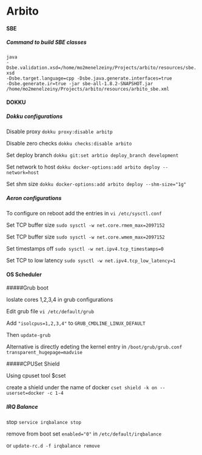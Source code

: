 # Arbito 
#### SBE 
##### Command to build SBE classes

<code>java -Dsbe.validation.xsd=/home/mo2menelzeiny/Projects/arbito/resources/sbe.xsd -Dsbe.target.language=cpp -Dsbe.java.generate.interfaces=true -Dsbe.generate.ir=true -jar sbe-all-1.8.2-SNAPSHOT.jar /home/mo2menelzeiny/Projects/arbito/resources/arbito_sbe.xml</code>
  
#### DOKKU
##### Dokku configurations
<p>Disable proxy <code>dokku proxy:disable arbitp</code>
<p>Disable zero checks <code>dokku checks:disable arbito</code>
<p>Set deploy branch <code>dokku git:set arbtio deploy_branch development</code>
<p>Set network to host <code>dokku docker-options:add arbito deploy --network=host</code>
<p>Set shm size <code>dokku docker-options:add arbito deploy --shm-size="1g"</code>

##### Aeron configurations
<p>To configure on reboot add the entries in <code>vi /etc/sysctl.conf</code>
<p>Set TCP buffer size <code>sudo sysctl -w net.core.rmem_max=2097152</code>
<p>Set TCP buffer size <code>sudo sysctl -w net.core.wmem_max=2097152</code>
<p>Set timestamps off <code>sudo sysctl -w net.ipv4.tcp_timestamps=0</code>
<p>Set TCP to low latency <code>sudo sysctl -w net.ipv4.tcp_low_latency=1</code>

#### OS Scheduler
#####Grub boot
<p>Ioslate cores 1,2,3,4 in grub configurations
<p>Edit grub file <code>vi /etc/default/grub</code>
<p>Add <code>"isolcpus=1,2,3,4"</code> to <code>GRUB_CMDLINE_LINUX_DEFAULT</code>
<p>Then <code>update-grub</code>
<p>Alternative is directly edeting the kernel entry in <code>/boot/grub/grub.conf</code>
<code>transparent_hugepage=madvise</code>

#####CPUSet Shield
<p>Using cpuset tool $cset
<p>create a shield under the name of docker <code>cset shield -k on --userset=docker -c 1-4</code>

##### IRQ Balance
<p> stop <code>service irqbalance stop</code>
<p> remove from boot set <code>enabled="0"</code> in <code>/etc/default/irqbalance</code>
<p> or <code>update-rc.d -f irqbalance remove</code>

